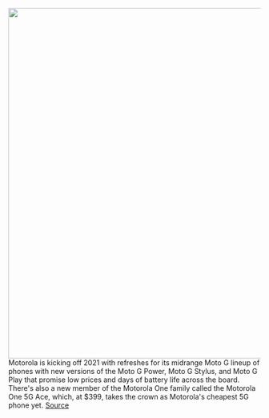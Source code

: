 <img src='https://cdn.vox-cdn.com/thumbor/Skc3H0yXS08FfNHkAHCLduHlabs=/0x0:1200x800/1200x800/filters:focal(504x304:696x496)/cdn.vox-cdn.com/uploads/chorus_image/image/68637859/moto_phones.0.jpg' width='700px' /><br/>
Motorola is kicking off 2021 with refreshes for its midrange Moto G lineup of phones with new versions of the Moto G Power, Moto G Stylus, and Moto G Play that promise low prices and days of battery life across the board. There's also a new member of the Motorola One family called the Motorola One 5G Ace, which, at $399, takes the crown as Motorola's cheapest 5G phone yet.
<a href='https://www.theverge.com/2021/1/8/22218732/motorola-moto-g-stylus-power-play-2021-one-5g-ace-specs-price-release-date-budget'> Source <a/>